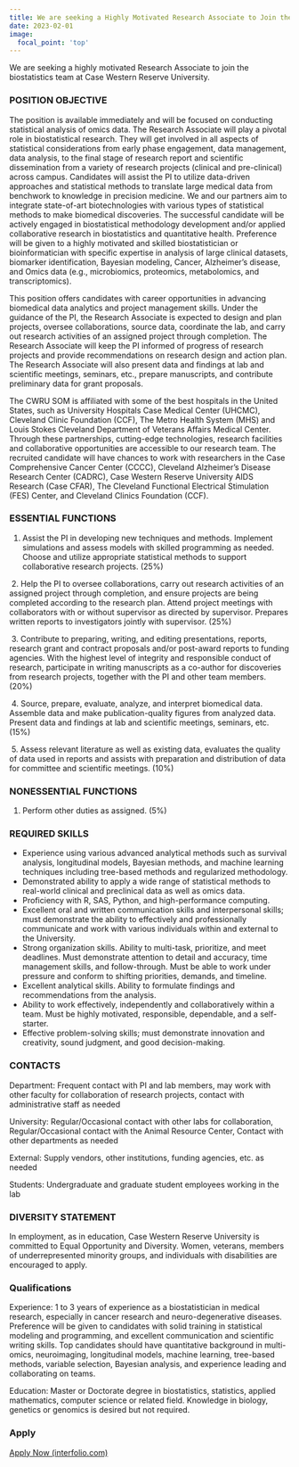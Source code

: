```yaml
---
title: We are seeking a Highly Motivated Research Associate to Join the Biostatistics Team at CWRU
date: 2023-02-01
image:
  focal_point: 'top'
---
```


We are seeking a highly motivated Research Associate to join the biostatistics team at Case Western Reserve University. 

<!--more-->

### POSITION OBJECTIVE

The position is available immediately and will be focused on conducting statistical analysis of omics data. The Research Associate will play a pivotal role in biostatistical research. They will get involved in all aspects of statistical considerations from early phase engagement, data management, data analysis, to the final stage of research report and scientific dissemination from a variety of research projects (clinical and pre-clinical) across campus. Candidates will assist the PI to utilize data-driven approaches and statistical methods to translate large medical data from benchwork to knowledge in precision medicine. We and our partners aim to integrate state-of-art biotechnologies with various types of statistical methods to make biomedical discoveries. The successful candidate will be actively engaged in biostatistical methodology development and/or applied collaborative research in biostatistics and quantitative health. Preference will be given to a highly motivated and skilled biostatistician or bioinformatician with specific expertise in analysis of large clinical datasets, biomarker identification, Bayesian modeling, Cancer, Alzheimer’s disease, and Omics data (e.g., microbiomics, proteomics, metabolomics, and transcriptomics).

This position offers candidates with career opportunities in advancing biomedical data analytics and project management skills. Under the guidance of the PI, the Research Associate is expected to design and plan projects, oversee collaborations, source data, coordinate the lab, and carry out research activities of an assigned project through completion. The Research Associate will keep the PI informed of progress of research projects and provide recommendations on research design and action plan. The Research Associate will also present data and findings at lab and scientific meetings, seminars, etc., prepare manuscripts, and contribute preliminary data for grant proposals. 

The CWRU SOM is affiliated with some of the best hospitals in the United States, such as University Hospitals Case Medical Center (UHCMC), Cleveland Clinic Foundation (CCF), The Metro Health System (MHS) and Louis Stokes Cleveland Department of Veterans Affairs Medical Center. Through these partnerships, cutting-edge technologies, research facilities and collaborative opportunities are accessible to our research team. The recruited candidate will have chances to work with researchers in the Case Comprehensive Cancer Center (CCCC), Cleveland Alzheimer’s Disease Research Center (CADRC), Case Western Reserve University AIDS Research (Case CFAR), The Cleveland Functional Electrical Stimulation (FES) Center, and Cleveland Clinics Foundation (CCF).

 

### ESSENTIAL FUNCTIONS

1. Assist the PI in developing new techniques and methods. Implement simulations and assess models with skilled programming as needed. Choose and utilize appropriate statistical methods to support collaborative research projects. (25%)

 

​    2. Help the PI to oversee collaborations, carry out research activities of an assigned project through completion, and ensure projects are being completed according to the research plan. Attend project meetings with collaborators with or without supervisor as directed by supervisor. Prepares written reports to investigators jointly with supervisor. (25%)

 

​    3. Contribute to preparing, writing, and editing presentations, reports, research grant and contract proposals and/or post-award reports to funding agencies. With the highest level of integrity and responsible conduct of research, participate in writing manuscripts as a co-author for discoveries from research projects, together with the PI and other team members. (20%)

 

 

​    4. Source, prepare, evaluate, analyze, and interpret biomedical data. Assemble data and make publication-quality figures from analyzed data. Present data and findings at lab and scientific meetings, seminars, etc. (15%)

 

​    5. Assess relevant literature as well as existing data, evaluates the quality of data used in reports and assists with preparation and distribution of data for committee and scientific meetings. (10%)

 

### NONESSENTIAL FUNCTIONS

1. Perform other duties as assigned. (5%)

 

 

### REQUIRED SKILLS

 

- Experience using various advanced analytical methods such as survival analysis, longitudinal models, Bayesian methods, and machine learning techniques including tree-based methods and regularized methodology.
- Demonstrated ability to apply a wide range of statistical methods to real-world clinical and preclinical data as well as omics data.
- Proficiency with R, SAS, Python, and high-performance computing.
- Excellent oral and written communication skills and interpersonal skills; must demonstrate the ability to effectively and professionally communicate and work with various individuals within and external to the University.
- Strong organization skills. Ability to multi-task, prioritize, and meet deadlines. Must demonstrate attention to detail and accuracy, time management skills, and follow-through. Must be able to work under pressure and conform to shifting priorities, demands, and timeline.  
- Excellent analytical skills. Ability to formulate findings and recommendations from the analysis.
- Ability to work effectively, independently and collaboratively within a team. Must be highly motivated, responsible, dependable, and a self-starter.
- Effective problem-solving skills; must demonstrate innovation and creativity, sound judgment, and good decision-making. 

 

 

### CONTACTS

Department: Frequent contact with PI and lab members, may work with other faculty for collaboration of research projects, contact with administrative staff as needed

University: Regular/Occasional contact with other labs for collaboration, Regular/Occasional contact with the Animal Resource Center, Contact with other departments as needed 

External: Supply vendors, other institutions, funding agencies, etc. as needed

Students: Undergraduate and graduate student employees working in the lab

 

### DIVERSITY STATEMENT

In employment, as in education, Case Western Reserve University is committed to Equal Opportunity and Diversity. Women, veterans, members of underrepresented minority groups, and individuals with disabilities are encouraged to apply.

### Qualifications

Experience: 1 to 3 years of experience as a biostatistician in medical research, especially in cancer research and neuro-degenerative diseases. Preference will be given to candidates with solid training in statistical modeling and programming, and excellent communication and scientific writing skills. Top candidates should have quantitative background in multi-omics, neuroimaging, longitudinal models, machine learning, tree-based methods, variable selection, Bayesian analysis, and experience leading and collaborating on teams.

Education: Master or Doctorate degree in biostatistics, statistics, applied mathematics, computer science or related field. Knowledge in biology, genetics or genomics is desired but not required.

### Apply

[Apply Now (interfolio.com)](https://dossier.interfolio.com/apply/119841)

